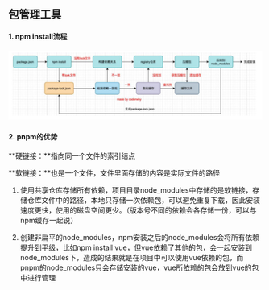 ## 包管理工具

#### 1. npm install流程

![](../images/npm安装原理.png)

#### 2. pnpm的优势

**硬链接：**指向同一个文件的索引结点

**软链接：**也是一个文件，文件里面存储的内容是实际文件的路径

1. 使用共享仓库存储所有依赖，项目目录node_modules中存储的是软链接，存储仓库文件中的路径，本地只存储一次依赖包，可以避免重复下载，因此安装速度更快，使用的磁盘空间更少。（版本号不同的依赖会各存储一份，可以与npm缓存一起说）

2. 创建非扁平的node_modules，npm安装之后的node_modules会将所有依赖提升到平级，比如npm install vue，但vue依赖了其他的包，会一起安装到node_modules下，造成的结果就是在项目中可以使用vue依赖的包，而pnpm的node_modules只会存储安装的vue，vue所依赖的包会放到vue的包中进行管理